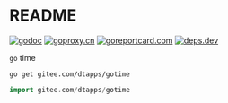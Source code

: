 # README

[comment]: <> (go)
[![godoc](https://pkg.go.dev/badge/gitee.com/dtapps/gotime?status.svg)](https://pkg.go.dev/gitee.com/dtapps/gotime)
[![goproxy.cn](https://goproxy.cn/stats/gitee.com/dtapps/gotime/badges/download-count.svg)](https://goproxy.cn/stats/gitee.com/dtapps/gotime)
[![goreportcard.com](https://goreportcard.com/badge/gitee.com/dtapps/gotime)](https://goreportcard.com/report/gitee.com/dtapps/gotime)
[![deps.dev](https://img.shields.io/badge/deps-go-red.svg)](https://deps.dev/go/gitee.com%2Fdtapps%2Fgotime)

`go` time

`go get gitee.com/dtapps/gotime`

```go
import gitee.com/dtapps/gotime
```
